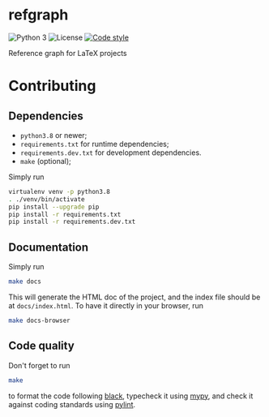 refgraph
==========

![Python 3](https://img.shields.io/badge/python-3-blue)
![License](https://img.shields.io/github/license/altaris/refgraph)
[![Code style](https://img.shields.io/badge/style-black-black)](https://pypi.org/project/black)

Reference graph for LaTeX projects

# Contributing

## Dependencies

* `python3.8` or newer;
* `requirements.txt` for runtime dependencies;
* `requirements.dev.txt` for development dependencies.
* `make` (optional);

Simply run
```sh
virtualenv venv -p python3.8
. ./venv/bin/activate
pip install --upgrade pip
pip install -r requirements.txt
pip install -r requirements.dev.txt
```

## Documentation

Simply run
```sh
make docs
```
This will generate the HTML doc of the project, and the index file should be at
`docs/index.html`. To have it directly in your browser, run
```sh
make docs-browser
```

## Code quality

Don't forget to run
```sh
make
```
to format the code following [black](https://pypi.org/project/black/),
typecheck it using [mypy](http://mypy-lang.org/), and check it against coding
standards using [pylint](https://pylint.org/).
